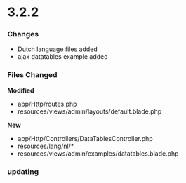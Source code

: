 # 3.2.2

### Changes

* Dutch language files added
* ajax datatables example added



### Files Changed

**Modified**
* app/Http/routes.php
* resources/views/admin/layouts/default.blade.php

**New**
* app/Http/Controllers/DataTablesController.php
* resources/lang/nl/*
* resources/views/admin/examples/datatables.blade.php
 
### updating